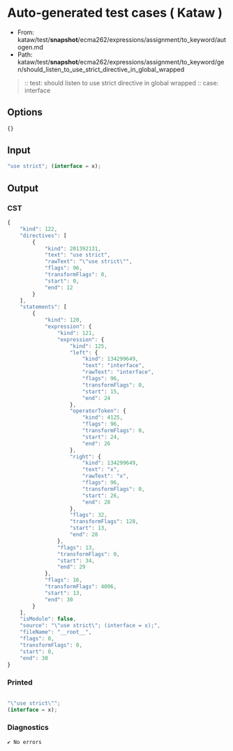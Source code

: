 # Auto-generated test cases ( Kataw )
- From: kataw/test/__snapshot__/ecma262/expressions/assignment/to_keyword/autogen.md
- Path: kataw/test/__snapshot__/ecma262/expressions/assignment/to_keyword/gen/should_listen_to_use_strict_directive_in_global_wrapped
> :: test: should listen to use strict directive in global wrapped
> :: case: interface
## Options

`````js
{}
`````
## Input

`````js
"use strict"; (interface = x);
`````
## Output

### CST

```javascript
{
    "kind": 122,
    "directives": [
        {
            "kind": 201392131,
            "text": "use strict",
            "rawText": "\"use strict\"",
            "flags": 96,
            "transformFlags": 0,
            "start": 0,
            "end": 12
        }
    ],
    "statements": [
        {
            "kind": 120,
            "expression": {
                "kind": 121,
                "expression": {
                    "kind": 125,
                    "left": {
                        "kind": 134299649,
                        "text": "interface",
                        "rawText": "interface",
                        "flags": 96,
                        "transformFlags": 0,
                        "start": 15,
                        "end": 24
                    },
                    "operatorToken": {
                        "kind": 4125,
                        "flags": 96,
                        "transformFlags": 0,
                        "start": 24,
                        "end": 26
                    },
                    "right": {
                        "kind": 134299649,
                        "text": "x",
                        "rawText": "x",
                        "flags": 96,
                        "transformFlags": 0,
                        "start": 26,
                        "end": 28
                    },
                    "flags": 32,
                    "transformFlags": 128,
                    "start": 13,
                    "end": 28
                },
                "flags": 13,
                "transformFlags": 0,
                "start": 34,
                "end": 29
            },
            "flags": 16,
            "transformFlags": 4096,
            "start": 13,
            "end": 30
        }
    ],
    "isModule": false,
    "source": "\"use strict\"; (interface = x);",
    "fileName": "__root__",
    "flags": 0,
    "transformFlags": 0,
    "start": 0,
    "end": 30
}
```

### Printed

```javascript

"\"use strict\"";
(interface = x);
```

### Diagnostics

```javascript
✔ No errors
```

